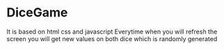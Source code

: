 # DiceGame
It is based on html css and javascript
Everytime when you will refresh the screen you will get new values on both dice which is randomly generated
